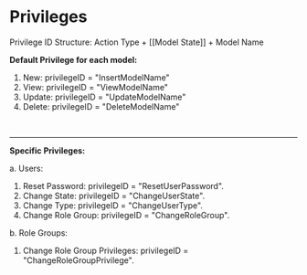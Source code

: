 # Privileges

Privilege ID Structure: Action Type + [[Model State]] + Model Name

**Default Privilege for each model:**
1. New: privilegeID = "InsertModelName"
2. View: privilegeID = "ViewModelName"
3. Update: privilegeID = "UpdateModelName"
4. Delete: privilegeID = "DeleteModelName"

<br>
<hr>

**Specific Privileges:**

a. Users:
1. Reset Password: privilegeID = "ResetUserPassword".
2. Change State:  privilegeID = "ChangeUserState".
3. Change Type: privilegeID = "ChangeUserType".
4. Change Role Group: privilegeID = "ChangeRoleGroup".

b. Role Groups:
1. Change Role Group Privileges: privilegeID = "ChangeRoleGroupPrivilege".

